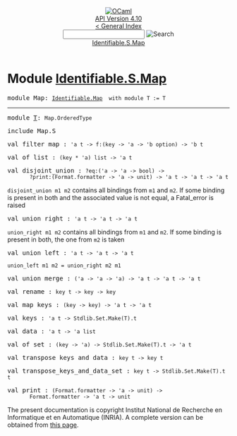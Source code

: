 <!-- ((! set title API !)) ((! set documentation !)) ((! set api !)) ((! set nobreadcrumb !)) -->
<div class="api"><header><nav class="toc brand"><a class="brand" href="https://ocaml.org/"><img src="colour-logo-gray.svg" class="svg" alt="OCaml"></a></nav><nav class="toc"><div class="toc_version"><a href="/docs" id="version-select">API Version 4.10</a></div><a href="index.html">&lt; General Index</a><div class="api_search"><input type="text" name="apisearch" id="api_search" oninput="mySearch(false);" onkeypress="this.oninput();" onclick="this.oninput();" onpaste="this.oninput();">
<img src="search_icon.svg" alt="Search" class="svg" onclick="mySearch(false)"></div>
<div id="search_results"></div><div class="toc_title"><a href="#top">Identifiable.S.Map</a></div><ul></ul></nav></header>

<h1>Module <a href="type_Identifiable.S.Map.html">Identifiable.S.Map</a></h1>

<pre><span id="MODULEMap"><span class="keyword">module</span> Map</span>: <code class="type"><a href="Identifiable.Map.html">Identifiable.Map</a></code><code class="type">  with module T := T</code></pre><hr width="100%">

<pre><span id="MODULET"><span class="keyword">module</span> <a href="Identifiable.Map.T.html">T</a></span>: <code class="type">Map.OrderedType</code><code class="type"> </code></pre>
<pre><span class="keyword">include</span> Map.S</pre>

<pre><span id="VALfilter_map"><span class="keyword">val</span> filter_map</span> : <code class="type">'a t -&gt; f:(key -&gt; 'a -&gt; 'b option) -&gt; 'b t</code></pre>
<pre><span id="VALof_list"><span class="keyword">val</span> of_list</span> : <code class="type">(key * 'a) list -&gt; 'a t</code></pre>
<pre><span id="VALdisjoint_union"><span class="keyword">val</span> disjoint_union</span> : <code class="type">?eq:('a -&gt; 'a -&gt; bool) -&gt;<br>       ?print:(Format.formatter -&gt; 'a -&gt; unit) -&gt; 'a t -&gt; 'a t -&gt; 'a t</code></pre><div class="info ">
<div class="info-desc">
<p><code class="code">disjoint_union&nbsp;m1&nbsp;m2</code> contains all bindings from <code class="code">m1</code> and
      <code class="code">m2</code>. If some binding is present in both and the associated
      value is not equal, a Fatal_error is raised</p>
</div>
</div>

<pre><span id="VALunion_right"><span class="keyword">val</span> union_right</span> : <code class="type">'a t -&gt; 'a t -&gt; 'a t</code></pre><div class="info ">
<div class="info-desc">
<p><code class="code">union_right&nbsp;m1&nbsp;m2</code> contains all bindings from <code class="code">m1</code> and <code class="code">m2</code>. If
      some binding is present in both, the one from <code class="code">m2</code> is taken</p>
</div>
</div>

<pre><span id="VALunion_left"><span class="keyword">val</span> union_left</span> : <code class="type">'a t -&gt; 'a t -&gt; 'a t</code></pre><div class="info ">
<div class="info-desc">
<p><code class="code">union_left&nbsp;m1&nbsp;m2&nbsp;=&nbsp;union_right&nbsp;m2&nbsp;m1</code></p>
</div>
</div>

<pre><span id="VALunion_merge"><span class="keyword">val</span> union_merge</span> : <code class="type">('a -&gt; 'a -&gt; 'a) -&gt; 'a t -&gt; 'a t -&gt; 'a t</code></pre>
<pre><span id="VALrename"><span class="keyword">val</span> rename</span> : <code class="type">key t -&gt; key -&gt; key</code></pre>
<pre><span id="VALmap_keys"><span class="keyword">val</span> map_keys</span> : <code class="type">(key -&gt; key) -&gt; 'a t -&gt; 'a t</code></pre>
<pre><span id="VALkeys"><span class="keyword">val</span> keys</span> : <code class="type">'a t -&gt; Stdlib.Set.Make(T).t</code></pre>
<pre><span id="VALdata"><span class="keyword">val</span> data</span> : <code class="type">'a t -&gt; 'a list</code></pre>
<pre><span id="VALof_set"><span class="keyword">val</span> of_set</span> : <code class="type">(key -&gt; 'a) -&gt; Stdlib.Set.Make(T).t -&gt; 'a t</code></pre>
<pre><span id="VALtranspose_keys_and_data"><span class="keyword">val</span> transpose_keys_and_data</span> : <code class="type">key t -&gt; key t</code></pre>
<pre><span id="VALtranspose_keys_and_data_set"><span class="keyword">val</span> transpose_keys_and_data_set</span> : <code class="type">key t -&gt; Stdlib.Set.Make(T).t t</code></pre>
<pre><span id="VALprint"><span class="keyword">val</span> print</span> : <code class="type">(Format.formatter -&gt; 'a -&gt; unit) -&gt;<br>       Format.formatter -&gt; 'a t -&gt; unit</code></pre>
<div class="copyright">The present documentation is copyright Institut National de Recherche en Informatique et en Automatique (INRIA). A complete version can be obtained from <a href="http://caml.inria.fr/pub/docs/manual-ocaml/">this page</a>.</div></div>